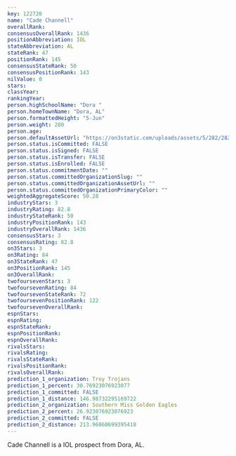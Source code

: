 ```yaml
---
key: 122720
name: "Cade Channell"
overallRank: 
consensusOverallRank: 1436
positionAbbreviation: IOL
stateAbbreviation: AL
stateRank: 47
positionRank: 145
consensusStateRank: 50
consensusPositionRank: 143
nilValue: 0
stars: 
classYear: 
rankingYear: 
person.highSchoolName: "Dora "
person.homeTownName: "Dora, AL"
person.formattedHeight: "5-Jun"
person.weight: 280
person.age: 
person.defaultAssetUrl: "https://on3static.com/uploads/assets/5/282/282005.png"
person.status.isCommitted: FALSE
person.status.isSigned: FALSE
person.status.isTransfer: FALSE
person.status.isEnrolled: FALSE
person.status.commitmentDate: ""
person.status.committedOrganizationSlug: ""
person.status.committedOrganizationAssetUrl: ""
person.status.committedOrganizationPrimaryColor: ""
weightedAggregateScore: 50.28
industryStars: 3
industryRating: 82.8
industryStateRank: 50
industryPositionRank: 143
industryOverallRank: 1436
consensusStars: 3
consensusRating: 82.8
on3Stars: 3
on3Rating: 84
on3StateRank: 47
on3PositionRank: 145
on3OverallRank: 
twofoursevenStars: 3
twofoursevenRating: 84
twofoursevenStateRank: 72
twofoursevenPositionRank: 122
twofoursevenOverallRank: 
espnStars: 
espnRating: 
espnStateRank: 
espnPositionRank: 
espnOverallRank: 
rivalsStars: 
rivalsRating: 
rivalsStateRank: 
rivalsPositionRank: 
rivalsOverallRank: 
prediction_1_organization: Troy Trojans
prediction_1_percent: 30.76923076923077
prediction_1_committed: FALSE
prediction_1_distance: 146.98732295169722
prediction_2_organization: Southern Miss Golden Eagles
prediction_2_percent: 26.923076923076923
prediction_2_committed: FALSE
prediction_2_distance: 213.96860699395418
---
```

Cade Channell is a IOL prospect from Dora, AL.